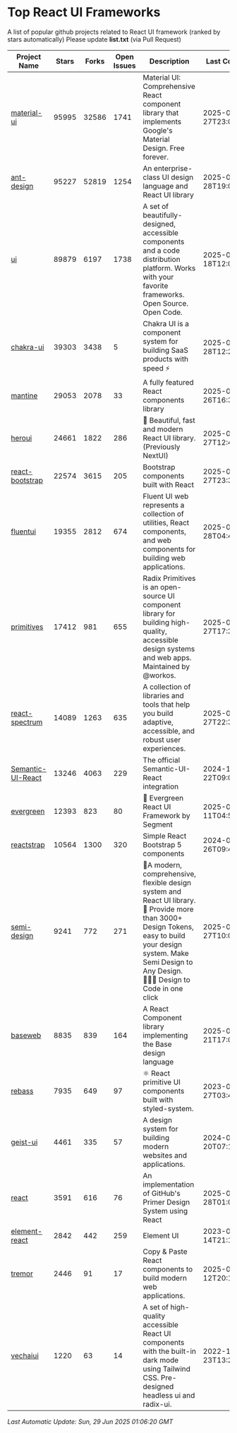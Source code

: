 # Top React UI Frameworks

A list of popular github projects related to React UI framework (ranked by stars automatically)
Please update **list.txt** (via Pull Request)

| Project Name | Stars | Forks | Open Issues | Description | Last Commit |
| ------------ | ----- | ----- | ----------- | ----------- | ----------- |
| [material-ui](https://github.com/mui/material-ui) |95995|32586|1741|Material UI: Comprehensive React component library that implements Google&#39;s Material Design. Free forever.|2025-06-27T23:01:00Z|
| [ant-design](https://github.com/ant-design/ant-design) |95227|52819|1254|An enterprise-class UI design language and React UI library|2025-06-28T19:08:17Z|
| [ui](https://github.com/shadcn-ui/ui) |89879|6197|1738|A set of beautifully-designed, accessible components and a code distribution platform. Works with your favorite frameworks. Open Source. Open Code.|2025-06-18T12:03:13Z|
| [chakra-ui](https://github.com/chakra-ui/chakra-ui) |39303|3438|5|Chakra UI is a component system for building SaaS products with speed ⚡️|2025-06-28T12:23:27Z|
| [mantine](https://github.com/mantinedev/mantine) |29053|2078|33|A fully featured React components library|2025-06-26T16:31:30Z|
| [heroui](https://github.com/heroui-inc/heroui) |24661|1822|286|🚀 Beautiful, fast and modern React UI library. (Previously NextUI)|2025-06-27T12:42:21Z|
| [react-bootstrap](https://github.com/react-bootstrap/react-bootstrap) |22574|3615|205|Bootstrap components built with React|2025-06-27T23:39:47Z|
| [fluentui](https://github.com/microsoft/fluentui) |19355|2812|674|Fluent UI web represents a collection of utilities, React components, and web components for building web applications.|2025-06-28T04:46:48Z|
| [primitives](https://github.com/radix-ui/primitives) |17412|981|655|Radix Primitives is an open-source UI component library for building high-quality, accessible design systems and web apps. Maintained by @workos.|2025-05-27T17:39:41Z|
| [react-spectrum](https://github.com/adobe/react-spectrum) |14089|1263|635|A collection of libraries and tools that help you build adaptive, accessible, and robust user experiences.|2025-06-27T22:35:34Z|
| [Semantic-UI-React](https://github.com/Semantic-Org/Semantic-UI-React) |13246|4063|229|The official Semantic-UI-React integration|2024-11-22T09:09:59Z|
| [evergreen](https://github.com/segmentio/evergreen) |12393|823|80|🌲 Evergreen React UI Framework by Segment|2025-06-11T04:53:19Z|
| [reactstrap](https://github.com/reactstrap/reactstrap) |10564|1300|320|Simple React Bootstrap 5 components|2024-09-26T09:40:49Z|
| [semi-design](https://github.com/DouyinFE/semi-design) |9241|772|271|🚀A modern, comprehensive, flexible design system and React UI library. 🎨 Provide more than 3000+ Design Tokens, easy to build your design system. Make Semi Design to Any Design.  🧑🏻‍💻 Design to Code in one click |2025-06-27T10:08:24Z|
| [baseweb](https://github.com/uber/baseweb) |8835|839|164|A React Component library implementing the Base design language|2025-04-21T17:02:32Z|
| [rebass](https://github.com/rebassjs/rebass) |7935|649|97|:atom_symbol: React primitive UI components built with styled-system.|2023-07-27T03:42:53Z|
| [geist-ui](https://github.com/geist-org/geist-ui) |4461|335|57|A design system for building modern websites and applications.|2024-07-20T07:18:46Z|
| [react](https://github.com/primer/react) |3591|616|76|An implementation of GitHub&#39;s Primer Design System using React|2025-06-28T01:05:58Z|
| [element-react](https://github.com/ElemeFE/element-react) |2842|442|259|Element UI|2023-01-14T21:13:08Z|
| [tremor](https://github.com/tremorlabs/tremor) |2446|91|17|Copy &amp; Paste React components to build modern web applications. |2025-04-12T20:15:29Z|
| [vechaiui](https://github.com/vechai/vechaiui) |1220|63|14|A set of high-quality accessible React UI components with the built-in dark mode using Tailwind CSS. Pre-designed headless ui and radix-ui.|2022-12-23T13:29:41Z|

*Last Automatic Update: Sun, 29 Jun 2025 01:06:20 GMT*